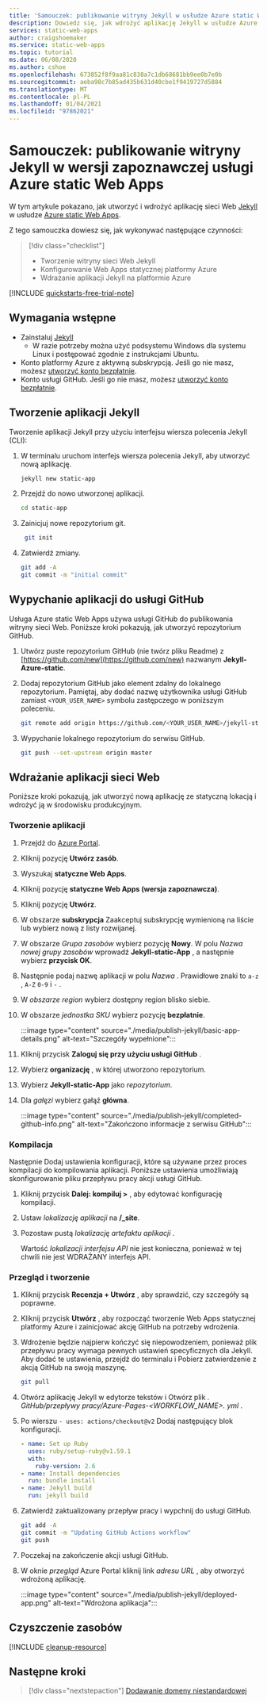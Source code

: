 ```yaml
---
title: 'Samouczek: publikowanie witryny Jekyll w usłudze Azure static Web Apps'
description: Dowiedz się, jak wdrożyć aplikację Jekyll w usłudze Azure static Web Apps.
services: static-web-apps
author: craigshoemaker
ms.service: static-web-apps
ms.topic: tutorial
ms.date: 06/08/2020
ms.author: cshoe
ms.openlocfilehash: 673852f8f9aa81c838a7c1db68681bb9ee0b7e0b
ms.sourcegitcommit: aeba98c7b85ad435b631d40cbe1f9419727d5884
ms.translationtype: MT
ms.contentlocale: pl-PL
ms.lasthandoff: 01/04/2021
ms.locfileid: "97862021"
---
```

# <a name="tutorial-publish-a-jekyll-site-to-azure-static-web-apps-preview"></a>Samouczek: publikowanie witryny Jekyll w wersji zapoznawczej usługi Azure static Web Apps

W tym artykule pokazano, jak utworzyć i wdrożyć aplikację sieci Web [Jekyll](https://jekyllrb.com/) w usłudze [Azure static Web Apps](overview.md).

Z tego samouczka dowiesz się, jak wykonywać następujące czynności:

> [!div class="checklist"]
>
> - Tworzenie witryny sieci Web Jekyll
> - Konfigurowanie Web Apps statycznej platformy Azure
> - Wdrażanie aplikacji Jekyll na platformie Azure

[!INCLUDE [quickstarts-free-trial-note](../../includes/quickstarts-free-trial-note.md)]

## <a name="prerequisites"></a>Wymagania wstępne

- Zainstaluj [Jekyll](https://jekyllrb.com/docs/installation/)
  - W razie potrzeby można użyć podsystemu Windows dla systemu Linux i postępować zgodnie z instrukcjami Ubuntu.
- Konto platformy Azure z aktywną subskrypcją. Jeśli go nie masz, możesz [utworzyć konto bezpłatnie](https://azure.microsoft.com/free/).
- Konto usługi GitHub. Jeśli go nie masz, możesz [utworzyć konto bezpłatnie](https://github.com/join).

## <a name="create-jekyll-app"></a>Tworzenie aplikacji Jekyll

Tworzenie aplikacji Jekyll przy użyciu interfejsu wiersza polecenia Jekyll (CLI):

1. W terminalu uruchom interfejs wiersza polecenia Jekyll, aby utworzyć nową aplikację.

   ```bash
   jekyll new static-app
   ```

1. Przejdź do nowo utworzonej aplikacji.

   ```bash
   cd static-app
   ```

1. Zainicjuj nowe repozytorium git.

   ```bash
    git init
   ```

1. Zatwierdź zmiany.

   ```bash
   git add -A
   git commit -m "initial commit"
   ```

## <a name="push-your-application-to-github"></a>Wypychanie aplikacji do usługi GitHub

Usługa Azure static Web Apps używa usługi GitHub do publikowania witryny sieci Web. Poniższe kroki pokazują, jak utworzyć repozytorium GitHub.

1. Utwórz puste repozytorium GitHub (nie twórz pliku Readme) z [https://github.com/new](https://github.com/new) nazwanym **Jekyll-Azure-static**.

1. Dodaj repozytorium GitHub jako element zdalny do lokalnego repozytorium. Pamiętaj, aby dodać nazwę użytkownika usługi GitHub zamiast `<YOUR_USER_NAME>` symbolu zastępczego w poniższym poleceniu.

   ```bash
   git remote add origin https://github.com/<YOUR_USER_NAME>/jekyll-static-app
   ```

1. Wypychanie lokalnego repozytorium do serwisu GitHub.

   ```bash
   git push --set-upstream origin master
   ```

## <a name="deploy-your-web-app"></a>Wdrażanie aplikacji sieci Web

Poniższe kroki pokazują, jak utworzyć nową aplikację ze statyczną lokacją i wdrożyć ją w środowisku produkcyjnym.

### <a name="create-the-application"></a>Tworzenie aplikacji

1. Przejdź do [Azure Portal](https://portal.azure.com).

1. Kliknij pozycję **Utwórz zasób**.

1. Wyszukaj **statyczne Web Apps**.

1. Kliknij pozycję **statyczne Web Apps (wersja zapoznawcza)**.

1. Kliknij pozycję **Utwórz**.

1. W obszarze **subskrypcja** Zaakceptuj subskrypcję wymienioną na liście lub wybierz nową z listy rozwijanej.

1. W obszarze _Grupa zasobów_ wybierz pozycję **Nowy**. W polu _Nazwa nowej grupy zasobów_ wprowadź **Jekyll-static-App** , a następnie wybierz **przycisk OK**.

1. Następnie podaj nazwę aplikacji w polu _Nazwa_ . Prawidłowe znaki to `a-z` , `A-Z` `0-9` i `-` .

1. W _obszarze region_ wybierz dostępny region blisko siebie.

1. W obszarze _jednostka SKU_ wybierz pozycję **bezpłatnie**.

    :::image type="content" source="./media/publish-jekyll/basic-app-details.png" alt-text="Szczegóły wypełnione":::

1. Kliknij przycisk **Zaloguj się przy użyciu usługi GitHub** .

1. Wybierz **organizację** , w której utworzono repozytorium.

1. Wybierz **Jekyll-static-App** jako _repozytorium_.

1. Dla _gałęzi_ wybierz gałąź **główna**.

    :::image type="content" source="./media/publish-jekyll/completed-github-info.png" alt-text="Zakończono informacje z serwisu GitHub":::

### <a name="build"></a>Kompilacja

Następnie Dodaj ustawienia konfiguracji, które są używane przez proces kompilacji do kompilowania aplikacji. Poniższe ustawienia umożliwiają skonfigurowanie pliku przepływu pracy akcji usługi GitHub.

1. Kliknij przycisk **Dalej: kompiluj >** , aby edytować konfigurację kompilacji.

1. Ustaw _lokalizację aplikacji_ na **/_site**.

1. Pozostaw pustą _lokalizację artefaktu aplikacji_ .

   Wartość _lokalizacji interfejsu API_ nie jest konieczna, ponieważ w tej chwili nie jest WDRAŻANY interfejs API.

### <a name="review-and-create"></a>Przegląd i tworzenie

1. Kliknij przycisk **Recenzja + Utwórz** , aby sprawdzić, czy szczegóły są poprawne.

1. Kliknij przycisk **Utwórz** , aby rozpocząć tworzenie Web Apps statycznej platformy Azure i zainicjować akcję GitHub na potrzeby wdrożenia.

1. Wdrożenie będzie najpierw kończyć się niepowodzeniem, ponieważ plik przepływu pracy wymaga pewnych ustawień specyficznych dla Jekyll. Aby dodać te ustawienia, przejdź do terminalu i Pobierz zatwierdzenie z akcją GitHub na swoją maszynę.

   ```bash
   git pull
   ```

1. Otwórz aplikację Jekyll w edytorze tekstów i Otwórz plik _. GitHub/przepływy pracy/Azure-Pages-<WORKFLOW_NAME>. yml_ .

1. Po wierszu `- uses: actions/checkout@v2` Dodaj następujący blok konfiguracji.

    ```yml
    - name: Set up Ruby
      uses: ruby/setup-ruby@v1.59.1
      with:
        ruby-version: 2.6
    - name: Install dependencies
      run: bundle install
    - name: Jekyll build
      run: jekyll build
    ```

1. Zatwierdź zaktualizowany przepływ pracy i wypchnij do usługi GitHub.

    ```bash
    git add -A
    git commit -m "Updating GitHub Actions workflow"
    git push
    ```

1. Poczekaj na zakończenie akcji usługi GitHub.

1. W oknie _przegląd_ Azure Portal kliknij link _adresu URL_ , aby otworzyć wdrożoną aplikację.

   :::image type="content" source="./media/publish-jekyll/deployed-app.png" alt-text="Wdrożona aplikacja":::

## <a name="clean-up-resources"></a>Czyszczenie zasobów

[!INCLUDE [cleanup-resource](../../includes/static-web-apps-cleanup-resource.md)]

## <a name="next-steps"></a>Następne kroki

> [!div class="nextstepaction"]
> [Dodawanie domeny niestandardowej](custom-domain.md)

